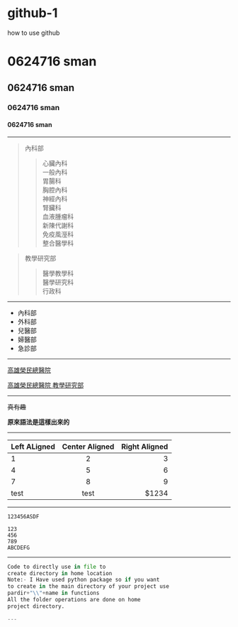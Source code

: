 # github-1
how to use github
# 0624716 sman
## 0624716 sman
### 0624716 sman
#### 0624716 sman
---
>內科部
>>心臟內科\
>>一般內科\
>>胃腸科\
>>胸腔內科\
>>神經內科\
>>腎臟科\
>>血液腫瘤科\
>>新陳代謝科\
>>免疫風溼科\
>>整合醫學科

>教學研究部
>>醫學教學科\
>>醫學研究科\
>>行政科
---
+ 內科部
+ 外科部
+ 兒醫部
+ 婦醫部
+ 急診部
---
[高雄榮民總醫院](http://www.vghks.gov.tw)

[高雄榮民總醫院 教學研究部](https://org.vghks.gov.tw/erli/Default.aspx?r=153425514)

---
~~真有趣~~

**原來語法是這樣出來的**

----

| Left ALigned | Center Aligned | Right Aligned |
| :----------- | :------------: | ------------: |
| 1   | 2   | 3  |
| 4   | 5   | 6  |
| 7   | 8   | 9  |
| test | test | $1234 |

----

`123456ASDF`

```
123
456
789
ABCDEFG
```

---

```python
Code to directly use in file to
create directory in home location
Note:- I Have used python package so if you want
to create in the main directory of your project use
pardir+"\\"+name in functions
All the folder operations are done on home
project directory.

---
